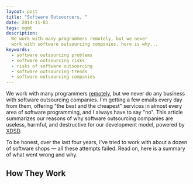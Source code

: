```yaml
---
layout: post
title: "Software Outsourcers, "
date: 2014-11-03
tags: mgmt
description:
  We work with many programmers remotely, but we never
  work with software outsourcing companies, here is why...
keywords:
  - software outsourcing problems
  - software outsourcing risks
  - risks of software outsourcing
  - software outsourcing trends
  - software outsourcing companies
---
```


We work with many programmers [remotely](http://www.teamed.io/developer.html),
but we never do any business with software outsourcing companies. I'm getting
a few emails every day from them, offering "the best and the cheapest"
services in almost every area of software programming, and I always
have to say "no". This article summarizes our reasons of why
software outsourcing companies are useless, harmful,
and destructive for our development model, powered by
[XDSD](http://www.xdsd.org).

To be honest, over the last four years, I've tried to work with about a dozen
of software shops &mdash; all these attempts failed. Read on, here
is a summary of what went wrong and why.

<!--more-->

## How They Work
